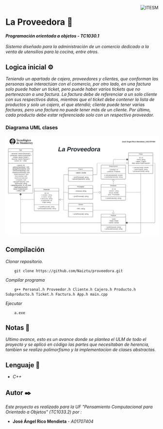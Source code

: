<a href="#">
    <img src="https://javier.rodriguez.org.mx/itesm/2014/tecnologico-de-monterrey-black.png" alt="ITESM" title="ITESM" align="right" height="60" />
</a>

# **La Proveedora** 🚀

#### **_Programación orientada a objetos - TC1030.1_**
_Sistema diseñado para la administración de un comercio dedicado a la venta de utensilios para la cocina, entre otros._

## **Logica inicial** ⚙️ 
_Teniendo un apartado de cajero, proveedores y clientes, que conforman las personas que interactúan con el comercio, por otro lado, en una factura solo puede haber un ticket, pero puede haber varios tickets que no pertenezcan a una factura. La factura debe de referenciar a un solo cliente con sus respectivos datos, mientras que el ticket debe contener la lista de productos y solo un cajero, el que atendió; cliente puede tener varias facturas, pero una factura no puede tener más de un cliente. Por último, cada producto debe estar referenciado solo con un respectivo proveedor._

### **Diagrama UML clases**
<p align="center">
  <img src="UML.png" />
</p>

## **Compilación**

_Clonar repositorio._

```shell
    git clone https://github.com/Naiztu/proveedora.git
```

_Compilar programa_

```shell
    g++ Personal.h Proveedor.h Cliente.h Cajero.h Producto.h Subproducto.h Ticket.h Factura.h App.h main.cpp
```

_Ejecutar_
```shell
    a.exe
```

## **Notas** 📌
_Ultimo avance, esto es un avance donde se plantea el ULM de todo el proyecto y se aplicó en código las partes que necesitaban de herencia, tambien se realizo polimorfismo y la implementacion de clases abstractas._

## **Lenguaje** 👅
*  *C++*

## **Autor** ✒️
_Este proyecto es realizado para la UF "Pensamiento Computacional para Orientado a Objetos" (TC1033.2) por :_
* **José Ángel Rico Mendieta** - *A01707404*
